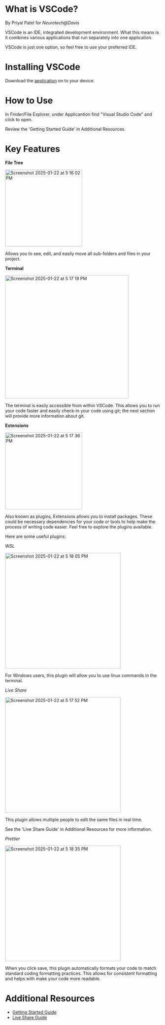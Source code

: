 # What is VSCode?

By Priyal Patel for _Neurotech@Davis_

VSCode is an IDE, integrated development environment. What this means is it combines various applications that run separately into one application.

VSCode is just one option, so feel free to use your preferred IDE.

# Installing VSCode

Download the [application](https://code.visualstudio.com/download) on to your device.

# How to Use

In Finder/File Explorer, under Applicantion find "Visual Studio Code" and click to open.

Review the 'Getting Started Guide' in Additional Resources.

# Key Features

**File Tree**

<img width="250" alt="Screenshot 2025-01-22 at 5 16 02 PM" src="https://github.com/user-attachments/assets/ebd01237-7b7a-49ec-86e2-9daea040878d" />

Allows you to see, edit, and easily move all sub-folders and files in your project.

**Terminal**

<img width="400" alt="Screenshot 2025-01-22 at 5 17 19 PM" src="https://github.com/user-attachments/assets/2a2d860d-b663-4ba6-adc0-d67f25e811ff" />

The terminal is easily accessible from within VSCode. This allows you to run your code faster and easily check-in your code using git; the next section will provide more information about git.

**Extensions**

<img width="250" alt="Screenshot 2025-01-22 at 5 17 36 PM" src="https://github.com/user-attachments/assets/0603d823-6c23-421c-843b-20b6e70ca076" />

Also known as plugins, Extensions allows you to install packages. These could be necessary dependencies for your code or tools to help make the process of writing code easier. Feel free to explore the plugins available.

Here are some useful plugins:

_WSL_

<img width="375" alt="Screenshot 2025-01-22 at 5 18 05 PM" src="https://github.com/user-attachments/assets/8c89b3d7-1793-4b77-bc49-9cebf370e3cb" />

For Windows users, this plugin will allow you to use linux commands in the terminal.

_Live Share_

<img width="375" alt="Screenshot 2025-01-22 at 5 17 52 PM" src="https://github.com/user-attachments/assets/eabb8884-0125-40c6-aaa6-96e2d077f6fd" />

This plugin allows multiple people to edit the same files in real time.

See the 'Live Share Guide' in Additional Resources for more information.

_Prettier_

<img width="375" alt="Screenshot 2025-01-22 at 5 18 35 PM" src="https://github.com/user-attachments/assets/89ba1822-c552-4d9f-82a4-8608c2368b4f" />

When you click save, this plugin automatically formats your code to match standard coding formatting practices. This allows for consistent formatting and helps with make your code more readable.

# Additional Resources

- [Getting Started Guide](https://code.visualstudio.com/docs/getstarted/getting-started)
- [Live Share Guide](https://marketplace.visualstudio.com/items?itemName=MS-vsliveshare.vsliveshare)
